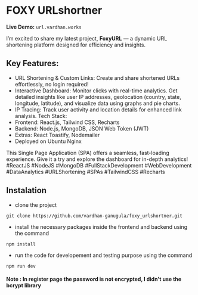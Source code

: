 # FOXY URLshortner
 <b> Live Demo:</b>  ``` url.vardhan.works ``` 

I’m excited to share my latest project, <b>FoxyURL</b> — a dynamic URL shortening platform designed for efficiency and insights. 

## Key Features:

- URL Shortening & Custom Links: Create and share shortened URLs effortlessly, no login required!
- Interactive Dashboard: Monitor clicks with real-time analytics. Get detailed insights like user IP addresses, geolocation (country, state, longitude, latitude), and visualize data using graphs and pie charts.
- IP Tracing: Track user activity and location details for enhanced link analysis.
Tech Stack:
-	Frontend: React.js, Tailwind CSS, Recharts
-	Backend: Node.js, MongoDB, JSON Web Token (JWT)
-	Extras: React Toastify, Nodemailer
-	Deployed on Ubuntu Nginx

This Single Page Application (SPA) offers a seamless, fast-loading experience. Give it a try and explore the dashboard for in-depth analytics!
#ReactJS #NodeJS #MongoDB #FullStackDevelopment #WebDevelopment #DataAnalytics #URLShortening  #SPAs #TailwindCSS #Recharts

## Instalation 

- clone the project 
```
git clone https://github.com/vardhan-ganugula/foxy_urlshortner.git
```
- install the necessary packages inside the frontend and backend using the command 

```
npm install 
``` 
- run the code for developement and testing purpose using the command 

```
npm run dev 
```  

#### Note : In register page the password is not encrypted, I didn't use the bcrypt library